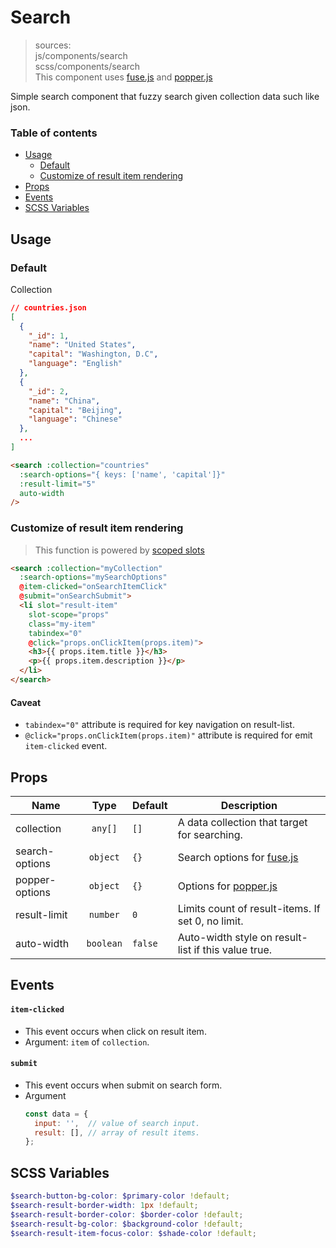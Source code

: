# Search

> sources:  
js/components/search  
scss/components/search  
> This component uses [fuse.js](https://github.com/krisk/fuse) and [popper.js](https://github.com/FezVrasta/popper.js/)

Simple search component that fuzzy search given collection data such like json.

### Table of contents

- [Usage](#usage)
  - [Default](#default)
  - [Customize of result item rendering](#customize-of-result-item-rendering)
- [Props](#props)
- [Events](#events)
- [SCSS Variables](#scss-variables)

## Usage

### Default

Collection

``` json
// countries.json
[
  {
    "_id": 1,
    "name": "United States",
    "capital": "Washington, D.C",
    "language": "English"
  },
  {
    "_id": 2,
    "name": "China",
    "capital": "Beijing",
    "language": "Chinese"
  },
  ...
]
```

``` html
<search :collection="countries"
  :search-options="{ keys: ['name', 'capital']}"
  :result-limit="5"
  auto-width
/>
```

### Customize of result item rendering

> This function is powered by [scoped slots](https://vuejs.org/v2/guide/components.html#Scoped-Slots)

``` html
<search :collection="myCollection"
  :search-options="mySearchOptions"
  @item-clicked="onSearchItemClick"
  @submit="onSearchSubmit">
  <li slot="result-item"
    slot-scope="props"
    class="my-item"
    tabindex="0"
    @click="props.onClickItem(props.item)">
    <h3>{{ props.item.title }}</h3>
    <p>{{ props.item.description }}</p>
  </li>
</search>
```

#### Caveat

- `tabindex="0"` attribute is required for key navigation on result-list.
- `@click="props.onClickItem(props.item)"` attribute is required for emit `item-clicked` event.

## Props

| Name | Type | Default | Description |
| ---- |:----:| ------- | ----------- |
| collection | `any[]` | `[]` | A data collection that target for searching. |
| search-options | `object` | `{}` | Search options for [fuse.js](http://fusejs.io/#live-demo) |
| popper-options | `object` | `{}` | Options for [popper.js](https://github.com/FezVrasta/popper.js/blob/master/docs/_includes/popper-documentation.md#Popper.Defaults) |
| result-limit | `number` | `0` | Limits count of result-items. If set 0, no limit. |
| auto-width | `boolean` | `false` | Auto-width style on result-list if this value true. |

## Events

#### `item-clicked`

- This event occurs when click on result item.
- Argument: `item` of `collection`.

#### `submit`

- This event occurs when submit on search form.
- Argument
  ``` js
  const data = {
    input: '',  // value of search input.
    result: [], // array of result items.
  };
  ```

## SCSS Variables

``` scss
$search-button-bg-color: $primary-color !default;
$search-result-border-width: 1px !default;
$search-result-border-color: $border-color !default;
$search-result-bg-color: $background-color !default;
$search-result-item-focus-color: $shade-color !default;
```
